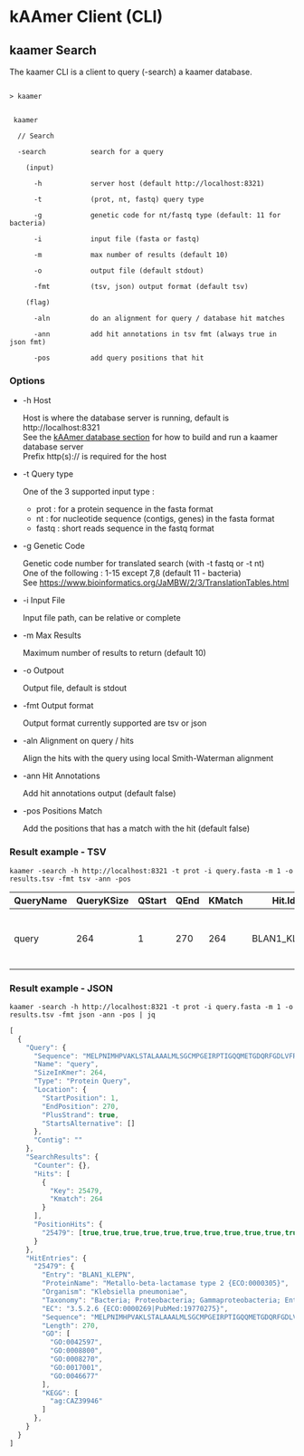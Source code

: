 # kAAmer Client (CLI)

## kaamer Search

The kaamer CLI is a client to query (-search) a kaamer database.


```shell

> kaamer


 kaamer

  // Search

  -search           search for a query

    (input)

      -h            server host (default http://localhost:8321)

      -t            (prot, nt, fastq) query type

      -g            genetic code for nt/fastq type (default: 11 for bacteria)

      -i            input file (fasta or fastq)

      -m            max number of results (default 10)

      -o            output file (default stdout)

      -fmt          (tsv, json) output format (default tsv)

    (flag)

      -aln          do an alignment for query / database hit matches

      -ann          add hit annotations in tsv fmt (always true in json fmt)

      -pos          add query positions that hit

```


### Options

* -h Host

    Host is where the database server is running, default is http://localhost:8321 \
    See the [kAAmer database section](/database.md) for how to build and run a kaamer database server\
    Prefix http(s):// is required for the host

* -t Query type

    One of the 3 supported input type :
    * prot : for a protein sequence in the fasta format
    * nt : for nucleotide sequence (contigs, genes) in the fasta format
    * fastq : short reads sequence in the fastq format

* -g Genetic Code

   Genetic code number for translated search (with -t fastq or -t nt) \
   One of the following : 1-15 except 7,8 (default 11 - bacteria) \
   See https://www.bioinformatics.org/JaMBW/2/3/TranslationTables.html

* -i Input File

    Input file path, can be relative or complete

* -m Max Results

    Maximum number of results to return (default 10) 

* -o Outpout

    Output file, default is stdout
    
* -fmt Output format

    Output format currently supported are tsv or json

* -aln Alignment on query / hits

    Align the hits with the query using local Smith-Waterman alignment

* -ann Hit Annotations

    Add hit annotations output (default false)

* -pos Positions Match

    Add the positions that has a match with the hit (default false) 


### Result example - TSV

```shell
kaamer -search -h http://localhost:8321 -t prot -i query.fasta -m 1 -o results.tsv -fmt tsv -ann -pos
```

|QueryName|QueryKSize|QStart|QEnd|KMatch|Hit.Id          |Hit.ProteinName                                                        |Hit.Organism    |Hit.EC                               |Hit.GO                                                |Hit.HAMAP|Hit.KEGG   |Hit.Biocyc|Hit.Taxonomy                                                                                                                                                                                      |QueryHit.Positions|
|---------|----------|------|----|------|----------------|-----------------------------------------------------------------------|----------------|-------------------------------------|------------------------------------------------------|---------|-----------|----------|--------------------------------------------------------------------------------------------------------------------------------------------------------------------------------------------------|------------------|
|query    |264       |1     |270 |264   |BLAN1_KLEPN     |Metallo-beta-lactamase type 2 {ECO:0000305}                            |Klebsiella pneumoniae|3.5.2.6 {ECO:0000269&#124;PubMed:19770275}|GO:0042597;GO:0008800;GO:0008270;GO:0017001;GO:0046677|         |ag:CAZ39946|          |Bacteria; Proteobacteria; Gammaproteobacteria; Enterobacterales;Enterobacteriaceae; Klebsiella. Enterobacteriaceae; Klebsiella.  |1-264             |


### Result example - JSON

```shell
kaamer -search -h http://localhost:8321 -t prot -i query.fasta -m 1 -o results.tsv -fmt json -ann -pos | jq
```
```javascript
[
  {
    "Query": {
      "Sequence": "MELPNIMHPVAKLSTALAAALMLSGCMPGEIRPTIGQQMETGDQRFGDLVFRQLAPNVWQHTSYLDMPGFGAVASNGLIVRDGGRVLVVDTAWTDDQTAQILNWIKQEINLPVALAVVTHAHQDKMGGMDALHAAGIATYANALSNQLAPQEGMVAAQHSLTFAANGWVEPATAPNFGPLKVFYPGPGHTSDNITVGIDGTDIAFGGCLIKDSKAKSLGNLGDADTEHYAASARAFGAAFPKASMIVMSHSAPDSRAAITHTARMADKLR",
      "Name": "query",
      "SizeInKmer": 264,
      "Type": "Protein Query",
      "Location": {
        "StartPosition": 1,
        "EndPosition": 270,
        "PlusStrand": true,
        "StartsAlternative": []
      },
      "Contig": ""
    },
    "SearchResults": {
      "Counter": {},
      "Hits": [
        {
          "Key": 25479,
          "Kmatch": 264
        }
      ],
      "PositionHits": {
        "25479": [true,true,true,true,true,true,true,true,true,true,true,true,true,true,true,true,true,true,true,true,true,true,true,true,true,true,true,true,true,true,true,true,true,true,true,true,true,true,true,true,true,true,true,true,true,true,true,true,true,true,true,true,true,true,true,true,true,true,true,true,true,true,true,true,true,true,true,true,true,true,true,true,true,true,true,true,true,true,true,true,true,true,true,true,true,true,true,true,true,true,true,true,true,true,true,true,true,true,true,true,true,true,true,true,true,true,true,true,true,true,true,true,true,true,true,true,true,true,true,true,true,true,true,true,true,true,true,true,true,true,true,true,true,true,true,true,true,true,true,true,true,true,true,true,true,true,true,true,true,true,true,true,true,true,true,true,true,true,true,true,true,true,true,true,true,true,true,true,true,true,true,true,true,true,true,true,true,true,true,true,true,true,true,true,true,true,true,true,true,true,true,true,true,true,true,true,true,true,true,true,true,true,true,true,true,true,true,true,true,true,true,true,true,true,true,true,true,true,true,true,true,true,true,true,true,true,true,true,true,true,true,true,true,true,true,true,true,true,true,true,true,true,true,true,true,true,true,true,true,true,true,true,true,true,true,true,true,true,true,true,true,true,true,true]
      }
    },
    "HitEntries": {
      "25479": {
        "Entry": "BLAN1_KLEPN",
        "ProteinName": "Metallo-beta-lactamase type 2 {ECO:0000305}",
        "Organism": "Klebsiella pneumoniae",
        "Taxonomy": "Bacteria; Proteobacteria; Gammaproteobacteria; Enterobacterales; Bacteria; Proteobacteria; Gammaproteobacteria; Enterobacterales;Enterobacteriaceae; Klebsiella. Enterobacteriaceae; Klebsiella.",
        "EC": "3.5.2.6 {ECO:0000269|PubMed:19770275}",
        "Sequence": "MELPNIMHPVAKLSTALAAALMLSGCMPGEIRPTIGQQMETGDQRFGDLVFRQLAPNVWQHTSYLDMPGFGAVASNGLIVRDGGRVLVVDTAWTDDQTAQILNWIKQEINLPVALAVVTHAHQDKMGGMDALHAAGIATYANALSNQLAPQEGMVAAQHSLTFAANGWVEPATAPNFGPLKVFYPGPGHTSDNITVGIDGTDIAFGGCLIKDSKAKSLGNLGDADTEHYAASARAFGAAFPKASMIVMSHSAPDSRAAITHTARMADKLR",
        "Length": 270,
        "GO": [
          "GO:0042597",
          "GO:0008800",
          "GO:0008270",
          "GO:0017001",
          "GO:0046677"
        ],
        "KEGG": [
          "ag:CAZ39946"
        ]
      },
    }
  }
]
```
